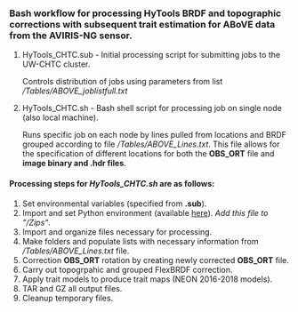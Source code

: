 ### Bash workflow for processing HyTools BRDF and topographic corrections with subsequent trait estimation for ABoVE data from the AVIRIS-NG sensor.

1. HyTools_CHTC.sub - Initial processing script for submitting jobs to the UW-CHTC cluster.

   Controls distribution of jobs using parameters from list */Tables/ABOVE_joblistfull.txt*
   
2. HyTools_CHTC.sh - Bash shell script for processing job on single node (also local machine).

   Runs specific job on each node by lines pulled from locations and BRDF grouped according to file */Tables/ABOVE_Lines.txt*.  This file allows for the specification of different locations for both the **OBS_ORT** file and **image binary and .hdr files**.

#### Processing steps for *HyTools_CHTC.sh* are as follows:

1. Set environmental variables (specified from **.sub**).
2. Import and set Python environment (available [here](https://drive.google.com/file/d/1SA5sEl1XUSjpTKohVrjByJXYkqd5eNKi/view?usp=sharing)).  *Add this file to "/Zips"*.
3. Import and organize files necessary for processing.
4. Make folders and populate lists with necessary information from */Tables/ABOVE_Lines.txt* file.
5. Correction **OBS_ORT** rotation by creating newly corrected **OBS_ORT** file.
6. Carry out topogrpahic and grouped FlexBRDF correction.
7. Apply trait models to produce trait maps (NEON 2016-2018 models).
8. TAR and GZ all output files.
9. Cleanup temporary files.

